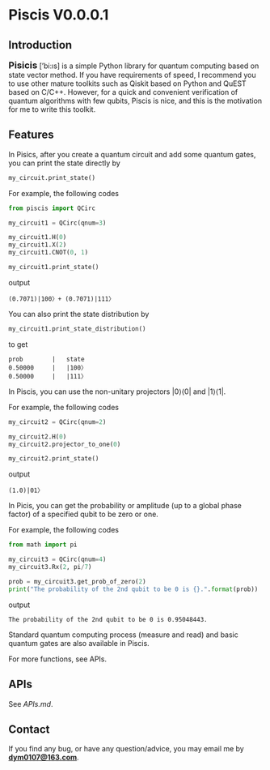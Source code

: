 # Piscis V0.0.0.1

## Introduction

<font size=4>**Pisicis**</font> [’bi:ıs] is a  simple Python library for
quantum computing based on state vector method. 
If you have requirements of speed, I recommend you 
to use other mature toolkits such as Qiskit based on Python
and QuEST based on C/C++. However, for a quick and convenient verification of 
quantum algorithms with few qubits, Piscis is nice, and this is the motivation for me to write this toolkit.

## Features

In Pisics, after you create a quantum circuit and add some 
quantum gates, 
you can print the state directly by 

```Python
my_circuit.print_state()
```



For example, the following codes 

```Python
from piscis import QCirc

my_circuit1 = QCirc(qnum=3)

my_circuit1.H(0)
my_circuit1.X(2)
my_circuit1.CNOT(0, 1)

my_circuit1.print_state()
```
output 

```angular2html
(0.7071)|100〉+ (0.7071)|111〉
```

You can also print the state distribution by
```Python
my_circuit1.print_state_distribution()
```
to get
```angular2html
prob		|	state	
0.50000		|	|100〉
0.50000		|	|111〉
```

In Piscis, you can use the non-unitary projectors $|0\rangle\langle0|$ and $|1\rangle\langle1|$.

For example, the following codes 
```Python
my_circuit2 = QCirc(qnum=2)

my_circuit2.H(0)
my_circuit2.projector_to_one(0)

my_circuit2.print_state()
```
output
```angular2html
(1.0)|01〉
```

In Picis, you can get the probability or amplitude (up to a global phase factor) of a specified qubit 
to be zero or one.

For example, the following codes
```Python
from math import pi

my_circuit3 = QCirc(qnum=4)
my_circuit3.Rx(2, pi/7)

prob = my_circuit3.get_prob_of_zero(2)
print("The probability of the 2nd qubit to be 0 is {}.".format(prob))
```
output
```angular2html
The probability of the 2nd qubit to be 0 is 0.95048443.
```


Standard quantum computing process (measure and read) and basic 
quantum gates are also available in Piscis. 

For more functions, see APIs.

## APIs
See *APIs.md*.

## Contact

If you find any bug, or have any question/advice, you may 
email me by **dym0107@163.com**.

